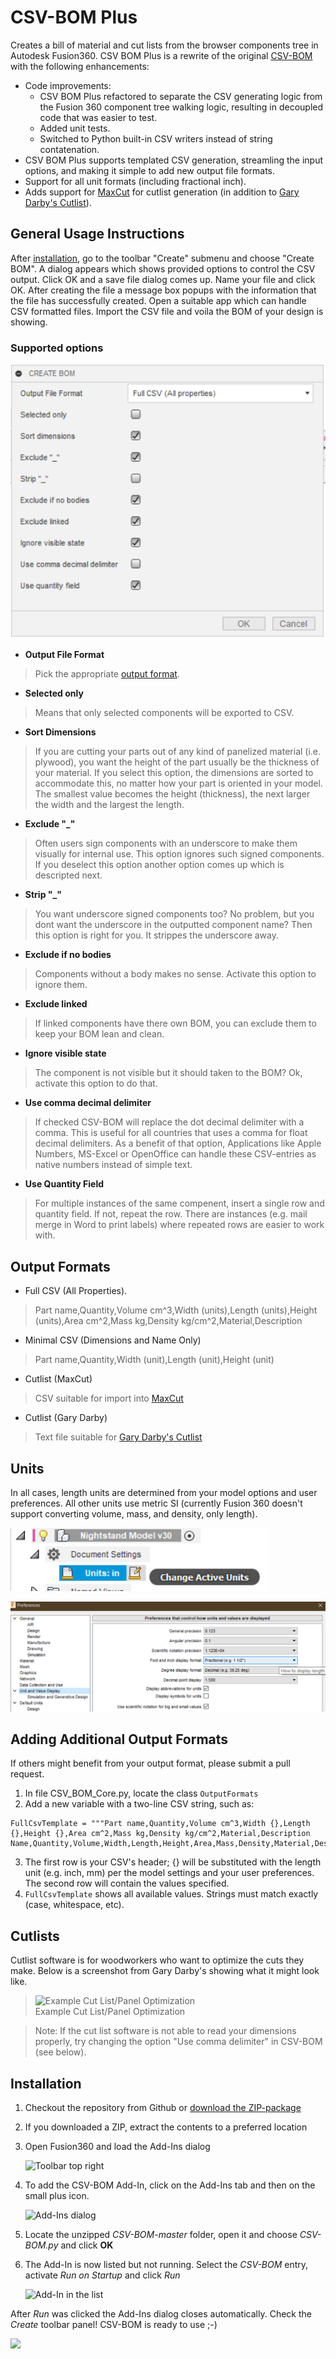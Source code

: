 # CSV-BOM Plus
Creates a bill of material and cut lists from the browser components tree in Autodesk Fusion360. CSV BOM Plus is a rewrite of the original [CSV-BOM](https://github.com/macmanpb/CSV-BOM) with the following enhancements:
* Code improvements: 
  * CSV BOM Plus refactored to separate the CSV generating logic from the Fusion 360 component tree walking logic, resulting in decoupled code that was easier to test. 
  * Added unit tests.
  * Switched to Python built-in CSV writers instead of string contatenation. 
* CSV BOM Plus supports templated CSV generation, streamling the input options, and making it simple to add new output file formats. 
* Support for all unit formats (including fractional inch).
* Adds support for [MaxCut](https://www.maxcutsoftware.com/) for cutlist generation (in addition to [Gary Darby's Cutlist](http://www.delphiforfun.org/Programs/CutList.htm)).

## General Usage Instructions
After [installation](#installation), go to the toolbar "Create" submenu and choose "Create BOM". A dialog appears which shows provided options to control the CSV output. Click OK and a save file dialog comes up. Name your file and click OK. After creating the file a message box popups with the information that the file has successfully created. Open a suitable app which can handle CSV formatted files. Import the CSV file and voila the BOM of your design is showing.  

### Supported options

![](resources/CSV-BOM/store_screen.png)

* **Output File Format**
> Pick the appropriate [output format](#outputs). 

* **Selected only**
> Means that only selected components will be exported to CSV.

* **Sort Dimensions**
> If you are cutting your parts out of any kind of panelized material (i.e. plywood), you want the height of the part usually be the thickness of your material. 
If you select this option, the dimensions are sorted to accommodate this, no matter how your part is oriented in your model. 
The smallest value becomes the height (thickness), the next larger the width and the largest the length.

* **Exclude "_"**
> Often users sign components with an underscore to make them visually for internal use. This option ignores such signed components.
> If you deselect this option another option comes up which is descripted next.

* **Strip "_"**
> You want underscore signed components too? No problem, but you dont want the underscore in the outputted component name? Then this option is right for you. It strippes the underscore away.

* **Exclude if no bodies**
> Components without a body makes no sense. Activate this option to ignore them.

* **Exclude linked**
> If linked components have there own BOM, you can exclude them to keep your BOM lean and clean.

* **Ignore visible state**
> The component is not visible but it should taken to the BOM? Ok, activate this option to do that.

* **Use comma decimal delimiter**
> If checked CSV-BOM will replace the dot decimal delimiter with a comma. This is useful for all countries that uses a comma for float decimal delimiters.
> As a benefit of that option, Applications like Apple Numbers, MS-Excel or OpenOffice can handle these CSV-entries as native numbers instead of simple text.

* **Use Quantity Field**
> For multiple instances of the same compenent, insert a single row and quantity field. If not, repeat the row. There are instances (e.g. mail merge in Word to print labels) where repeated rows are easier to work with. 


<a id="outputs"></a>

## Output Formats

* Full CSV (All Properties).
> Part name,Quantity,Volume cm^3,Width (units),Length (units),Height (units),Area cm^2,Mass kg,Density kg/cm^2,Material,Description

* Minimal CSV (Dimensions and Name Only)
> Part name,Quantity,Width (unit),Length (unit),Height (unit)

* Cutlist (MaxCut) 
> CSV suitable for import into [MaxCut](https://www.maxcutsoftware.com/)

* Cutlist (Gary Darby)
> Text file suitable for [Gary Darby's Cutlist](http://www.delphiforfun.org/Programs/CutList.htm)

## Units

In all cases, length units are determined from your model options and user preferences. All other units use metric SI (currently Fusion 360 doesn't support converting volume, mass, and density, only length). 

![Model Units](resources/CSV-BOM/units-model.png)

![User Preferences Unit Display](resources/CSV-BOM/units-prefs.png)


## Adding Additional Output Formats

If others might benefit from your output format, please submit a pull request. 

1. In file CSV_BOM_Core.py, locate the class `OutputFormats`
2. Add a new variable with a two-line CSV string, such as:

```
FullCsvTemplate = """Part name,Quantity,Volume cm^3,Width {},Length {},Height {},Area cm^2,Mass kg,Density kg/cm^2,Material,Description
Name,Quantity,Volume,Width,Length,Height,Area,Mass,Density,Material,Description"""
```

3. The first row is your CSV's header; {} will be substituted with the length unit (e.g. inch, mm) per the model settings and your user preferences. The second row will contain the values specified. 
4. `FullCsvTemplate` shows all available values. Strings must match exactly (case, whitespace, etc). 

## Cutlists

Cutlist software is for woodworkers who want to optimize the cuts they make. Below is a screenshot from Gary Darby's showing what it might look like. 

> ![Example Cut List/Panel Optimization](resources/CSV-BOM/cutlist.png)  
> Example Cut List/Panel Optimization
	
> Note: If the cut list software is not able to read your dimensions properly, try changing the option "Use comma delimiter" in CSV-BOM (see below).


<a id="installation"></a>

## Installation

1. Checkout the repository from Github or [download the ZIP-package](https://github.com/pettijohn/CSV-BOM-Plus/archive/master.zip)
2. If you downloaded a ZIP, extract the contents to a preferred location
3. Open Fusion360 and load the Add-Ins dialog

	![Toolbar top right](resources/CSV-BOM/toolbar.png)

4. To add the CSV-BOM Add-In, click on the Add-Ins tab and then on the small plus icon.

	![Add-Ins dialog](resources/CSV-BOM/addins_dialog.png)

5. Locate the unzipped _CSV-BOM-master_ folder, open it and choose _CSV-BOM.py_ and click **OK**

6. The Add-In is now listed but not running. Select the _CSV-BOM_ entry, activate _Run on Startup_ and click _Run_

	![Add-In in the list](resources/CSV-BOM/addins-dialog-listed.png)

After _Run_ was clicked the Add-Ins dialog closes automatically.
Check the _Create_ toolbar panel! CSV-BOM is ready to use ;-)

![](resources/CSV-BOM/create_panel.png)




